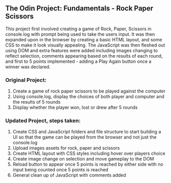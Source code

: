 ## The Odin Project: Fundamentals - Rock Paper Scissors 

This project first involved creating a game of Rock, Paper, Scissors in console.log with prompt being used to take the users input. It was then expanded upon in the browser by creating a basic HTML layout, and some CSS to make it look visually appealing. The JavaScript was then fleshed out using DOM and extra features were added including images changing to reflect selection, comments appearing based on the results of each round, and first to 5 points implemented - adding a Play Again button once a winner was declared.

### Original Project:

1. Create a game of rock paper scissors to be played against the computer
2. Using console.log, display the choices of both player and computer and the results of 5 rounds 
3. Display whether the player won, lost or drew after 5 rounds

### Updated Project, steps taken:

1. Create CSS and JavaScript folders and file structure to start building a UI so that the game can be played from the browser and not just the console.log
2. Upload images assets for rock, paper and scissors
3. Create HTML layout with CSS styles including hover over players choice
4. Create image change on selection and move gameplay to the DOM
5. Reload button to appear once 5 points is reached by either side with no input being counted once 5 points is reached
6. General clean up of JavaScript with comments added
